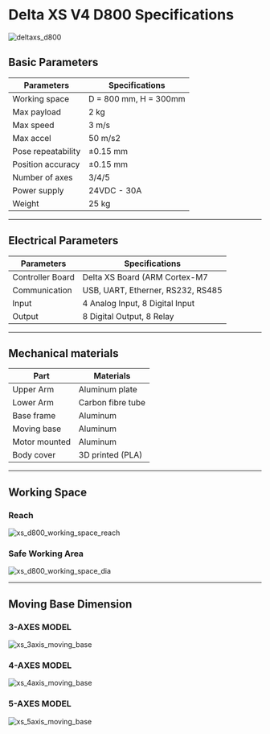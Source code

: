 # Delta XS V4 D800 Specifications

![deltaxs_d800](\images\deltaxs.png)

## Basic Parameters

|Parameters                   | Specifications      |
|-----------------------------|---------------------|
|Working space                |D = 800 mm, H = 300mm|
|Max payload                  |2 kg                 |
|Max speed                    |3 m/s                |
|Max accel                    |50 m/s2              |
|Pose repeatability           |±0.15 mm             |
|Position accuracy            |±0.15 mm             |
|Number of axes               |3/4/5                |
|Power supply                 |24VDC - 30A          |
|Weight                       |25 kg                |

---

## Electrical Parameters

|Parameters                   | Specifications                  |
|-----------------------------|---------------------------------|
|Controller Board             |Delta XS Board (ARM Cortex-M7    |
|Communication                |USB, UART, Etherner, RS232, RS485|
|Input                        |4 Analog Input, 8 Digital Input  |
|Output                       |8 Digital Output, 8 Relay        |

---

## Mechanical materials

|Part                         | Materials           |
|-----------------------------|---------------------|
|Upper Arm                    |Aluminum plate       |
|Lower Arm                    |Carbon fibre tube    |
|Base frame                   |Aluminum             |
|Moving base                  |Aluminum             |
|Motor mounted                |Aluminum             |
|Body cover                   |3D printed (PLA)     |

---

## Working Space

<!-- [![Foo](http://www.google.com.au/images/nav_logo7.png)](http://google.com.au/) -->

### Reach

![xs_d800_working_space_reach](\images\xs_d800_workingspace.png)

### Safe Working Area

![xs_d800_working_space_dia](\images\xs_d800_workingspace_dia.png)

---

## Moving Base Dimension

### 3-AXES MODEL

![xs_3axis_moving_base](\images\xs_3axis_moving_base.png)

### 4-AXES MODEL

![xs_4axis_moving_base](\images\xs_4axis_moving_base.png)

### 5-AXES MODEL

![xs_5axis_moving_base](\images\xs_5axis_moving_base.png)
